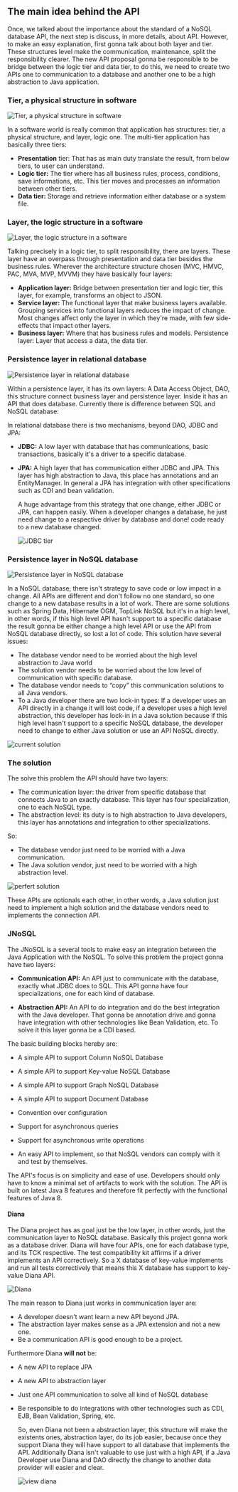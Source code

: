 ## The main idea behind the API

Once, we talked about the importance about the standard of a NoSQL database API, the next step is discuss, in more details, about API. However, to make an easy explanation, first gonna talk about both layer and tier. These structures level make the communication, maintenance, split the responsibility clearer. The new API proposal gonna be responsible to be bridge between the logic tier and data tier, to do this, we need to create two APIs one to communication to a database and another one to be a high abstraction to Java application.

### Tier, a physical structure in software

![Tier, a physical structure in software
](../images/01.png)

In a software world is really common that application has structures: tier, a physical structure, and layer, logic one. The multi-tier application has basically three tiers:

* **Presentation**     tier: That has as main duty translate the result, from below tiers, to user can understand.    
* **Logic tier:** The tier where has all business rules, process, conditions, save     informations, etc. This tier moves and processes an information between other tiers.
* **Data tier:** Storage and retrieve information either database or a system file.

### Layer, the logic structure in a software

![Layer, the logic structure in a software](../images/02.png)

Talking precisely in a logic tier, to split responsibility, there are layers. These layer have an overpass through presentation and data tier besides the business rules. Wherever the architecture structure chosen \(MVC, HMVC, PAC, MVA, MVP, MVVM\) they have basically four layers:

* **Application layer:** Bridge between presentation tier and logic tier, this layer, for example, transforms an object to JSON.
* **Service layer:** The functional layer that make business layers available. Grouping services into functional layers reduces the impact of change. Most     changes affect only the layer in which they're made, with few side-effects that impact other layers.     
* **Business layer:** Where that has business rules and models.
  Persistence layer: Layer that access a data, the data tier.

### Persistence layer in relational database

![Persistence layer in relational database](../images/03.png)

Within a persistence layer, it has its own layers: A Data Access Object, DAO, this structure connect business layer and persistence layer. Inside it has an API that does database. Currently there is difference between SQL and NoSQL database:

In relational database there is two mechanisms, beyond DAO, JDBC and JPA:

* **JDBC:** A low layer with database that has communications, basic transactions,     basically it's a driver to a specific database.    
* **JPA:** A high layer that has communication either JDBC and JPA. This layer has     high abstraction to Java, this place has annotations and an EntityManager. In general a JPA has integration with other specifications such as CDI and bean validation.

  A huge advantage from this strategy that one change, either JDBC or JPA, can happen easily. When a developer changes a database, he just need change to a respective driver by database and done! code ready to a new database changed.

  ![JDBC tier](../images/04.png)

### Persistence layer in NoSQL database

![Persistence layer in NoSQL database](../images/06.png)

In a NoSQL database, there isn't strategy to save code or low impact in a change. All APIs are different and don't follow no one standard, so one change to a new database results in a lot of work. There are some solutions such as Spring Data, Hibernate OGM, TopLink NoSQL but it's in a high level, in other words, if this high level API hasn't support to a specific database the result gonna be either change a high level API or use the API from NoSQL database directly, so lost a lot of code. This solution have several issues:

* The database vendor need to be worried about the high level abstraction to Java world
* The solution vendor needs to be worried about the low level of communication with specific database.
* The database vendor needs to “copy” this communication solutions to all Java vendors.
* To a Java developer there are two lock-in types: If a developer uses an API directly in a change it will lost code, if a developer uses  a high level abstraction, this developer has lock-in in a Java solution because if  this high level hasn't support to a specific NoSQL database, the developer need to change to either Java solution or use an API NoSQL directly.

![current solution](../images/07.png)

### The solution

The solve this problem the API should have two layers:

* The communication layer: the driver from specific database that connects Java to an exactly database. This layer has four specialization, one to each NoSQL type.
* The abstraction level: its duty is to high abstraction to Java developers, this layer has annotations and integration to other specializations.

So:

* The database vendor just need to be worried with a Java communication.
* The Java solution vendor, just need to be worried with a high abstraction level.

![perfert solution](../images/08.png)

These APIs are optionals each other, in other words, a Java solution just need to implement a high solution and the database vendors need to implements the connection API.

### JNoSQL

The JNoSQL is a several tools to make easy an integration between the Java Application with the NoSQL. To solve this problem the project gonna have two layers:

* **Communication API:** An API just to communicate with the database, exactly what JDBC does to SQL. This API gonna have four specializations, one for each kind of database.

* **Abstraction API:** An API to do integration and do the best integration with the Java developer. That gonna be annotation drive and gonna have integration with other technologies like Bean Validation, etc. To solve it this layer gonna be a CDI based.

The basic building blocks hereby are:

* A simple API to support Column NoSQL Database

* A simple API to support Key-value NoSQL Database

* A simple API to support Graph NoSQL Database

* A simple API to support Document Database

* Convention over configuration

* Support for asynchronous queries

* Support for asynchronous write operations

* An easy API to implement, so that NoSQL vendors can comply with it and test by themselves.


The API's focus is on simplicity and ease of use. Developers should only have to know a minimal set of artifacts to work with the solution. The API is built on latest Java 8 features and therefore fit perfectly with the functional features of Java 8.

#### Diana

The Diana project has as goal just be the low layer, in other words, just the communication layer to NoSQL database. Basically this project gonna work as a database driver. Diana will have four APIs, one for each database type, and its TCK respective. The test compatibility kit affirms if a driver implements an API correctively. So a X database of key-value implements and run all tests correctively that means this X database has support to key-value Diana API.

![Diana ](../images/09.png)

The main reason to Diana just works in communication layer are:

* A developer doesn't want learn a new API beyond JPA.
* The abstraction layer makes sense as a JPA extension and not a new one.
* Be a communication API is good enough to be a project.

Furthermore Diana **will not** be:

* A new API to replace JPA
* A new API to abstraction layer
* Just one API communication to solve all kind of NoSQL database
* Be responsible to do integrations with other technologies such as CDI, EJB, Bean Validation, Spring, etc.

  So, even Diana not been a abstraction layer, this structure will make the existents ones, abstraction layer, do its job easier, because once they support Diana they will have support to all database that implements the API. Additionally Diana isn't valuable to use  just with a high API, if a Java Developer use Diana and DAO directly the change to another data provider will easier and clear.

  ![view diana](../images/10.png)



